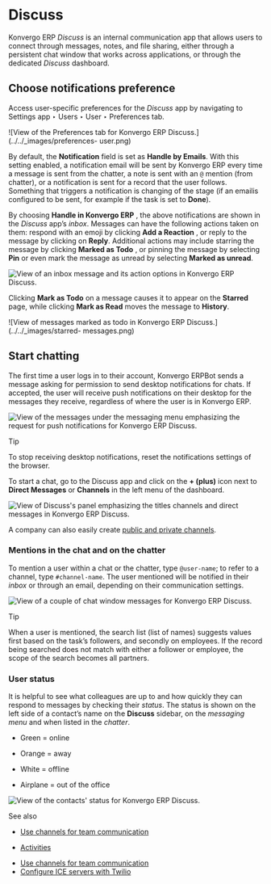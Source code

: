 # Discuss

Konvergo ERP _Discuss_ is an internal communication app that allows users to connect
through messages, notes, and file sharing, either through a persistent chat
window that works across applications, or through the dedicated _Discuss_
dashboard.

## Choose notifications preference

Access user-specific preferences for the _Discuss_ app by navigating to
Settings app ‣ Users ‣ User ‣ Preferences tab.

![View of the Preferences tab for Konvergo ERP Discuss.](../../_images/preferences-
user.png)

By default, the **Notification** field is set as **Handle by Emails**. With
this setting enabled, a notification email will be sent by Konvergo ERP every time a
message is sent from the chatter, a note is sent with an `@` mention (from
chatter), or a notification is sent for a record that the user follows.
Something that triggers a notification is changing of the stage (if an emailis
configured to be sent, for example if the task is set to **Done**).

By choosing **Handle in Konvergo ERP** , the above notifications are shown in the
_Discuss_ app’s _inbox_. Messages can have the following actions taken on
them: respond with an emoji by clicking **Add a Reaction** , or reply to the
message by clicking on **Reply**. Additional actions may include starring the
message by clicking **Marked as Todo** , or pinning the message by selecting
**Pin** or even mark the message as unread by selecting **Marked as unread**.

![View of an inbox message and its action options in Konvergo ERP
Discuss.](../../_images/reactions-discuss.png)

Clicking **Mark as Todo** on a message causes it to appear on the **Starred**
page, while clicking **Mark as Read** moves the message to **History**.

![View of messages marked as todo in Konvergo ERP Discuss.](../../_images/starred-
messages.png)

## Start chatting

The first time a user logs in to their account, Konvergo ERPBot sends a message asking
for permission to send desktop notifications for chats. If accepted, the user
will receive push notifications on their desktop for the messages they
receive, regardless of where the user is in Konvergo ERP.

![View of the messages under the messaging menu emphasizing the request for
push notifications for Konvergo ERP Discuss.](../../_images/odoobot-push.png)
<div class="alert alert-info">
<p class="alert-title">
Tip</p><p>To stop receiving desktop notifications, reset the notifications settings of the browser.</p>
</div>

To start a chat, go to the Discuss app and click on the **\+ (plus)** icon
next to **Direct Messages** or **Channels** in the left menu of the dashboard.

![View of Discuss's panel emphasizing the titles channels and direct messages
in Konvergo ERP Discuss.](../../_images/channels-direct-messages.png)

A company can also easily create [public and private
channels](discuss/team_communication).

### Mentions in the chat and on the chatter

To mention a user within a chat or the chatter, type `@user-name`; to refer to
a channel, type `#channel-name`. The user mentioned will be notified in their
_inbox_ or through an email, depending on their communication settings.

![View of a couple of chat window messages for Konvergo ERP
Discuss.](../../_images/chat-windows.png) <div class="alert alert-info">
<p class="alert-title">
Tip</p><p>When a user is mentioned, the search list (list of names) suggests values first based on the
task’s followers, and secondly on employees. If the record being searched does not match with
either a follower or employee, the scope of the search becomes all partners.</p>
</div>

### User status

It is helpful to see what colleagues are up to and how quickly they can
respond to messages by checking their _status_. The status is shown on the
left side of a contact’s name on the **Discuss** sidebar, on the _messaging
menu_ and when listed in the _chatter_.

  * Green = online

  * Orange = away

  * White = offline

  * Airplane = out of the office

![View of the contacts' status for Konvergo ERP Discuss.](../../_images/status.png)
<div class="alert alert-secondary">
<p class="alert-title">
See also</p><ul>
<li><p><a href="discuss/team_communication">Use channels for team communication</a></p></li>
<li><p><a href="../essentials/activities">Activities</a></p></li>
</ul>
</div>

  * [Use channels for team communication](discuss/team_communication)
  * [Configure ICE servers with Twilio](discuss/ice_servers)

